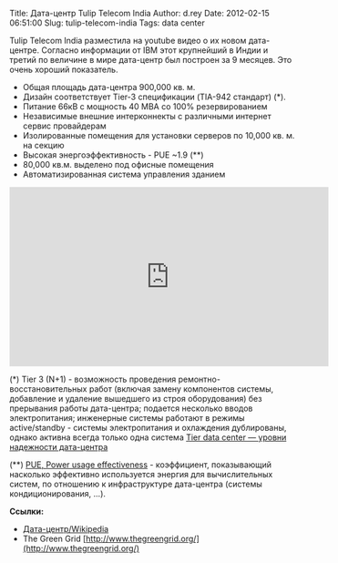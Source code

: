 Title: Дата-центр Tulip Telecom India
Author: d.rey
Date: 2012-02-15 06:51:00
Slug: tulip-telecom-india
Tags: data center

Tulip Telecom India разместила на youtube видео о их новом дата-центре. Согласно информации от IBM этот крупнейший в Индии и третий по величине в мире дата-центр был построен за 9 месяцев. Это очень хороший показатель.

- Общая площадь дата-центра 900,000 кв. м.
- Дизайн соответствует Tier-3 спецификации (TIA-942 стандарт) (*). 
- Питание 66кВ с мощность 40 МВА со 100% резервированием
- Независимые внешние интерконнекты с различными интернет сервис провайдерам
- Изолированные помещения для установки серверов по 10,000 кв. м. на секцию
- Высокая энергоэффективность - PUE ~1.9 (**)
- 80,000 кв.м. выделено под офисные помещения
- Автоматизированная система управления зданием

<iframe width="560" height="315" src="http://www.youtube.com/embed/-h5RYflgBcM" frameborder="0" allowfullscreen></iframe>

(*) Tier 3 (N+1) - возможность проведения ремонтно-восстановительных работ (включая замену компонентов системы, добавление и удаление вышедшего из строя оборудования) без прерывания работы дата-центра; подается несколько вводов электропитания; инженерные системы работают в режимы active/standby - системы электропитания и охлаждения дублированы, однако активна всегда только одна система [Tier data center — уровни надежности дата-центра](http://dcnt.ru/?p=22)

(**) [PUE, Power usage effectiveness](http://searchdatacenter.techtarget.com/definition/power-usage-effectiveness-PUE) - коэффициент, показывающий насколько эффективно используется энергия для вычислительных систем, по отношению к инфраструктуре дата-центра (системы кондиционирования, ...). 

**Ссылки:**

- [Дата-центр/Wikipedia](http://ru.wikipedia.org/wiki/%D0%94%D0%B0%D1%82%D0%B0-%D1%86%D0%B5%D0%BD%D1%82%D1%80)
- The Green Grid [http://www.thegreengrid.org/](http://www.thegreengrid.org/)
